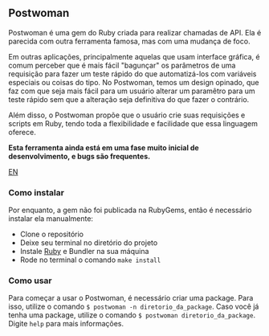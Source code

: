 ## Postwoman

Postwoman é uma gem do Ruby criada para realizar chamadas de API. Ela é parecida com outra ferramenta famosa, mas com uma mudança de foco.

Em outras aplicações, principalmente aquelas que usam interface gráfica, é comum perceber que é mais fácil "bagunçar" os parâmetros de uma requisição para fazer um teste rápido do que automatizá-los com variáveis especiais ou coisas do tipo. No Postwoman, temos um design opinado, que faz com que seja mais fácil para um usuário alterar um paramêtro para um teste rápido sem que a alteração seja definitiva do que fazer o contrário.

Além disso, o Postwoman propõe que o usuário crie suas requisições e scripts em Ruby, tendo toda a flexibilidade e facilidade que essa linguagem oferece.

**Esta ferramenta ainda está em uma fase muito inicial de desenvolvimento, e bugs são frequentes.**

[EN](README-EN.md)

### Como instalar
Por enquanto, a gem não foi publicada na RubyGems, então é necessário instalar ela manualmente:

- Clone o repositório
- Deixe seu terminal no diretório do projeto
- Instale [Ruby](https://www.ruby-lang.org/en/documentation/installation/) e Bundler na sua máquina
- Rode no terminal o comando `make install`

### Como usar
Para começar a usar o Postwoman, é necessário criar uma package. Para isso, utilize o comando `$ postwoman -n diretorio_da_package`. Caso você já tenha uma package, utilize o comando `$ postwoman diretorio_da_package`. Digite `help` para mais informações.

